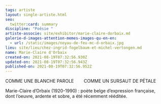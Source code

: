 ```yaml
---
tags: artiste
layout: single-artiste.html
seo:
  twitter:card: summary
discipline: "Poêsie "
artiste-associe: site/exhibitor/marie-claire-dorbaix.md
galerie-d-images-attention-memes-images-qu-en-en:
  - url: /static/images/noyau-de-feu-mc-d-orbaix.jpg
lieu: site/lieu/chez-ingrid-fogelbaum-et-michel-vertongen.md
name: Marie-Claire d'Orbaix
created-on: 2021-08-19T07:32:56.930Z
updated-on: 2021-08-19T07:32:56.943Z
published-on: 2021-08-19T07:32:56.952Z
---
```

<!--StartFragment-->

COMME UNE BLANCHE PAROLE        COMME UN SURSAUT DE PÉTALE

Marie-Claire d’Orbaix (1920-1990) : poète belge d’expression française, dont l’oeuvre, ardente et sobre, a été récemment rééditée. 

<!--EndFragment-->
